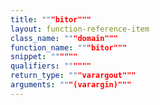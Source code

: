 ```yaml
---
title: """bitor"""
layout: function-reference-item
class_name: """domain"""
function_name: """bitor"""
snippet: """"""
qualifiers: """"""
return_type: """varargout"""
arguments: """(varargin)"""
---
```


